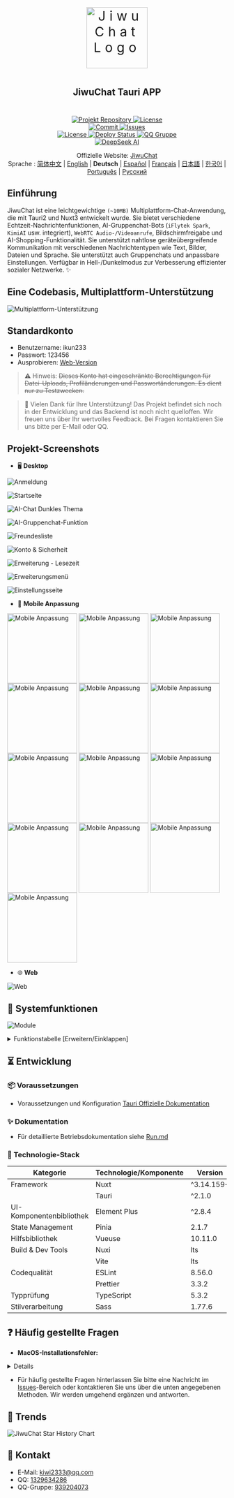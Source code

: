 <div align=center>
 <div align=center margin="10em" style="margin:4em 0 0 0;font-size: 30px;letter-spacing:0.3em;">
<img src="./jiwuchat-tauri.png" width="140px" height="140px" alt="JiwuChat Logo" align=center />
 </div>
 <h2 align=center style="margin: 2em 0;">JiwuChat Tauri APP</h2>

<div>
      <a href="https://github.com/Kiwi233333/JiwuChat" target="_blank">
        <img class="disabled-img-view" src="https://img.shields.io/badge/Github-Projekt%20Repository-blueviolet.svg?style=plasticr" alt="Projekt Repository" >
      </a>
      <a href="https://github.com/Kiwi233333/JiwuChat/stargazers" target="_blank">
        <img class="disabled-img-view" alt="License"
          src="https://img.shields.io/github/stars/Kiwi233333/JiwuChat.svg?style=social">
      </a>
    </div>
    <div>
      <a href="https://github.com/Kiwi233333/JiwuChat/commits" target="_blank">
        <img class="disabled-img-view" alt="Commit"
          src="https://img.shields.io/github/commit-activity/m/Kiwi233333/JiwuChat">
      </a>
      <a href="https://github.com/Kiwi233333/JiwuChat/issues" target="_blank">
        <img class="disabled-img-view" alt="Issues" src="https://img.shields.io/github/issues/Kiwi233333/JiwuChat">
      </a>
    </div>
    <div>
      <a href="`https://github.com/Kiwi233333/JiwuChat/blob/main/LICENSE`" target="_blank">
          <img class="disabled-img-view" alt="License"
          src="https://img.shields.io/github/license/Kiwi233333/JiwuChat">
      </a>
      <a href="https://app.netlify.com/sites/jiwuchat/deploys" target="_blank">
          <img src="https://api.netlify.com/api/v1/badges/b68ad9ac-53e5-4c5a-ac56-a8882ffe7697/deploy-status" alt="Deploy Status"/>
      </a>
      <a href="https://qm.qq.com/q/iSaETNVdKw" target="_blank">
        <img src="https://img.shields.io/badge/QQ%20Gruppe:939204073 -blue?logo=tencentqq&logoColor=white" alt="QQ Gruppe"/>
      </a>
    </div>
    <div>
      <a href="https://www.deepseek.com/" target="_blank" style="margin: 2px;">
        <img alt="DeepSeek AI" src="https://github.com/deepseek-ai/DeepSeek-V2/blob/main/figures/badge.svg?raw=true" />
      </a>
    </div>

Offizielle Website: [JiwuChat](https://blog.jiwuchat.top/) <br> Sprache : [简体中文](../README.md) | [English](./README.en.md) | **Deutsch** | [Español](./README.es.md) | [Français](./README.fr.md) | [日本語](./README.ja.md) | [한국어](./README.ko.md) | [Português](./README.pt.md) | [Русский](./README.ru.md)

</div>

## Einführung

JiwuChat ist eine leichtgewichtige `(~10MB)` Multiplattform-Chat-Anwendung, die mit Tauri2 und Nuxt3 entwickelt wurde. Sie bietet verschiedene Echtzeit-Nachrichtenfunktionen, AI-Gruppenchat-Bots (`iFlytek Spark`, `KimiAI` usw. integriert), `WebRTC Audio-/Videoanrufe`, Bildschirmfreigabe und AI-Shopping-Funktionalität. Sie unterstützt nahtlose geräteübergreifende Kommunikation mit verschiedenen Nachrichtentypen wie Text, Bilder, Dateien und Sprache. Sie unterstützt auch Gruppenchats und anpassbare Einstellungen. Verfügbar in Hell-/Dunkelmodus zur Verbesserung effizienter sozialer Netzwerke. ✨

## Eine Codebasis, Multiplattform-Unterstützung

![Multiplattform-Unterstützung](./previews.png)

## Standardkonto

- Benutzername: ikun233
- Passwort: 123456
- Ausprobieren: [Web-Version](https://jiwuchat.top/)

> ⚠ Hinweis: ~~Dieses Konto hat eingeschränkte Berechtigungen für Datei-Uploads, Profiländerungen und Passwortänderungen. Es dient nur zu Testzwecken.~~

> 👀 Vielen Dank für Ihre Unterstützung! Das Projekt befindet sich noch in der Entwicklung und das Backend ist noch nicht quelloffen. Wir freuen uns über Ihr wertvolles Feedback. Bei Fragen kontaktieren Sie uns bitte per E-Mail oder QQ.

## Projekt-Screenshots

- 🖥️ **Desktop**

![Anmeldung](./login.png)

![Startseite](./desktop/home.png)

![AI-Chat Dunkles Thema](./desktop/home_ai_dark.png)

![AI-Gruppenchat-Funktion](./desktop/ai.png)

![Freundesliste](./desktop/friend.png)

![Konto & Sicherheit](./desktop/safe.png)

![Erweiterung - Lesezeit](./desktop/extention_book.png)

![Erweiterungsmenü](./desktop/extention_menu.png)

![Einstellungsseite](./desktop/setting.png)

- 📱 **Mobile Anpassung**

<div>
 <img src="./mobile/chat12.png" width = "160" style="display:inline-block;" alt="Mobile Anpassung" align=center />
 <img src="./mobile/chat14.png" width = "160" style="display:inline-block;" alt="Mobile Anpassung" align=center />
 <img src="./mobile/chat13.png" width = "160" style="display:inline-block;" alt="Mobile Anpassung" align=center />
 <img src="./chat7.png" width = "160" style="display:inline-block;" alt="Mobile Anpassung" align=center />
 <img src="./rtc2.png" width = "160" style="display:inline-block;" alt="Mobile Anpassung" align=center />
 <img src="./rtc_remove_desktop.png" width = "160" style="display:inline-block;" alt="Mobile Anpassung" align=center />
 <img src="./mobile/chat8.png" width = "160" style="display:inline-block;" alt="Mobile Anpassung" align=center />
 <img src="./mobile/chat10.png" width = "160" style="display:inline-block;" alt="Mobile Anpassung" align=center />
 <img src="./mobile/chat15.png" width = "160" style="display:inline-block;" alt="Mobile Anpassung" align=center />
 <img src="./mobile/chat11.png" width = "160" style="display:inline-block;" alt="Mobile Anpassung" align=center />
 <img src="./mobile/chat17.png" width = "160" style="display:inline-block;" alt="Mobile Anpassung" align=center />
 <img src="./mobile/chat16.png" width = "160" style="display:inline-block;" alt="Mobile Anpassung" align=center />
 <img src="./mobile/chat9.png" width = "160" style="display:inline-block;" alt="Mobile Anpassung" align=center />
</div>

- 🌐 **Web**

![Web](./web/login.png)

## 🌌 Systemfunktionen

![Module](./JiwuChat%20功能导图.png)

<details>
  <summary>Funktionstabelle [Erweitern/Einklappen]</summary>

| Modul       | Untermodul     | Funktionsbeschreibung                                                                | Status |
| ---------- | ---------- | ----------------------------------------------------------------------- | -------- |
| Benutzermodul   | Kontoverwaltung   | Benutzerregistrierung, Anmeldung, Auswahl des historischen Anmeldekontos                                        | ✅       |
|            | Kontosicherheit   | E-Mail-/Telefonbindungserinnerung, Geräteverwaltung, Kontosicherheitsüberprüfung                             | ✅       |
| Nachrichtenmodul   | Basis-Chat   | Textnachrichten, Bildnachrichten, Videonachrichten, Datei-Uploads, Nachrichtenrückruf, Nachrichtenlesestatus          | ✅       |
|            | Datensynchronisation   | Geräteübergreifende Nachrichtensynchronisation, Synchronisation des Lesestatus                                            | ✅       |
|            | Erweiterter Chat   | Zitat-Antworten, @Erwähnungen, Ankündigungen, Zurückgerufene Nachrichten erneut bearbeiten                         | ✅       |
| Sitzungsmodul   | Sitzungsverwaltung   | Sitzungsliste, Sitzungen anheften, Sitzungen ausblenden, Ungelesen-Statistiken, Sitzungssortierung                  | ✅       |
| Gruppenchat-Modul   | Gruppenoperationen   | Gruppenchat erstellen, Gruppenchat verlassen, Gruppenchat-Details anzeigen                                        | ✅       |
|            | Gruppenmitgliederverwaltung | Gruppenmitglieder verwalten, Administratoren festlegen, Administratoren widerrufen, @Liste abrufen                           | ✅       |
| Kontaktmodul | Freundoperationen   | Freundschaftsanfragen, Freundsuche, Freundesliste, Freundschaftsanfragen ablehnen, Freunde löschen                    | ✅       |
|            | Profil & Benachrichtigungen | Freunddetails anzeigen, Statistik ungelesener Anfragen                                            | ✅       |
| AI-Modul     | Chat-Funktionen   | Privater AI-Chat, Gruppen-AI-Chat, Multi-AI-Simultanchat                                            | ✅       |
|            | Modellverwaltung   | Unterstützung für Gemini, Kimi AI, DeepSeek, Silicon Flow und andere Anbieter, Modellliste, Token-Berechnung | ✅       |
|            | Plaza-Funktion   | AI-Roboter-Plaza-Anzeige                                                        | ✅       |
| Kommunikationsmodul   | Audio-/Videoanrufe | WebRTC-basierte Sprachanrufe, Videoanrufe, Bildschirmfreigabe                                | ✅       |
|            | Anrufverlauf   | Aktualisierungen des Anrufstatus, Auflegeaufzeichnungen                                                  | ✅       |
| Benachrichtigungssystem   | Nachrichtenbenachrichtigungen   | Desktop-Benachrichtigungen, Systemleistenwarnungen, Klingeltoneinstellungen, Nicht stören                            | ✅       |
| Erweiterungsfunktionen   | Umfassende Integration   | Mall-Integration, Blog-Integration, Update-Log-Panel                                        | ✅       |
| Andere Module   | Andere Funktionen   | Soziale Chat-Funktionen, AI-Shopping-Funktionen, Datei-Download-Verwaltung, Übersetzungstools (AI-Übersetzung/Tencent-Übersetzung) | ✅       |
|            | Dateien & Wiedergabe | Bildbetrachter, Videoplayer, Datei-Download, Batch-Bild-Upload                          | ✅       |
|            | Theme-Konfiguration   | Hell-/Dunkel-Theme-Umschaltung, Systemthema folgen, Schrifteinstellungen, Adaptives Layout                      | ✅       |
|            | Plattformkompatibilität   | Windows, MacOS, Linux, Android, Web-Anpassung                               | ✅       |

</details>

## ⏳ Entwicklung

### 📦 Voraussetzungen

- Voraussetzungen und Konfiguration [Tauri Offizielle Dokumentation](https://tauri.app/de/start/prerequisites/)

### ✨ Dokumentation

- Für detaillierte Betriebsdokumentation siehe [Run.md](../Run.md)

### 🔧 Technologie-Stack

| Kategorie           | Technologie/Komponente    | Version     |
| -------------- | ------------ | ---------- |
| Framework           | Nuxt         | ^3.14.159+ |
|                | Tauri        | ^2.1.0     |
| UI-Komponentenbibliothek      | Element Plus | ^2.8.4     |
| State Management       | Pinia        | 2.1.7      |
| Hilfsbibliothek         | Vueuse       | 10.11.0    |
| Build & Dev Tools | Nuxi         | lts        |
|                | Vite         | lts        |
| Codequalität       | ESLint       | 8.56.0     |
|                | Prettier     | 3.3.2      |
| Typprüfung       | TypeScript   | 5.3.2      |
| Stilverarbeitung       | Sass         | 1.77.6     |

## ❓ Häufig gestellte Fragen

- **MacOS-Installationsfehler:**

<!-- Einklappen -->
<details>
Beim Herunterladen und Installieren dieses Projekts auf macOS können Meldungen wie "Installationspaket ist beschädigt" oder zertifikatsbezogene Probleme aufgrund von Systemsicherheitsmechanismen auftreten. Bitte befolgen Sie diese Schritte:

1. Öffnen Sie「Systemeinstellungen」-「Datenschutz & Sicherheit」und aktivieren Sie die Option, Apps aus "Beliebiger Quelle" ausführen zu lassen (wie gezeigt in: img_10.png).
2. Wenn weiterhin Fehler auftreten, führen Sie bitte die folgenden Befehle im Terminal aus:

   **Vor der Installation:**

   ```shell
   sudo xattr -rd com.apple.quarantine /Pfad/zum/Installer/Installername
   ```

   **Falls bereits installiert:**

   ```shell
   sudo xattr -r -d com.apple.quarantine /Applications/AppName.app
   ```

</details>

- Für häufig gestellte Fragen hinterlassen Sie bitte eine Nachricht im [Issues](https://github.com/KiWi233333/JiwuChat/Issues)-Bereich oder kontaktieren Sie uns über die unten angegebenen Methoden. Wir werden umgehend ergänzen und antworten.

## 🦾 Trends

![JiwuChat Star History Chart](https://api.star-history.com/svg?repos=KiWi233333/JiwuChat&type=Date)

## 💬 Kontakt

- E-Mail: [kiwi2333@qq.com](mailto:kiwi2333@qq.com)
- QQ: [1329634286](https://wpa.qq.com/msgrd?v=3&uin=1329634286&site=qqq&menu=yes)
- QQ-Gruppe: [939204073](https://qm.qq.com/q/iSaETNVdKw)
